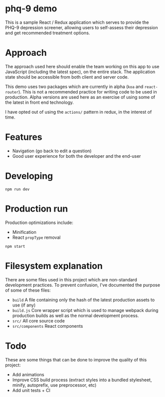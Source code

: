 # phq-9 demo

This is a sample React / Redux application which serves to provide the PHQ-9 depression screener, allowing users to self-assess their depression and get recommended treatment options.

# Approach

The approach used here should enable the team working on this app to use JavaScript (including the latest spec), on the entire stack. The application state should be accessible from both client and server code.

This demo uses two packages which are currently in alpha (`koa` and `react-router`). This is not a recommended practice for writing code to be used in production. Alpha versions are used here as an exercise of using some of the latest in front end technology.

I have opted out of using the `actions/` pattern in redux, in the interest of time.

# Features

 * Navigation (go back to edit a question)
 * Good user experience for both the developer and the end-user

# Developing

```
npm run dev
```

# Production run

Production optimizations include:

 * Minification
 * React `propType` removal

```
npm start
```

# Filesystem explanation

There are some files used in this project which are non-standard development practices. To prevent confusion, I've documented the purpose of some of these files:

 * `build` A file containing only the hash of the latest production assets to use (if any)
 * `build.js` Core wrapper script which is used to manage webpack during production builds as well as the normal development process.  
 * `src/` All core source code
 * `src/components` React components


# Todo

These are some things that can be done to improve the quality of this project:

 * Add animations
 * Improve CSS build process (extract styles into a bundled stylesheet, minify, autoprefix, use preprocessor, etc)
 * Add unit tests + CI
